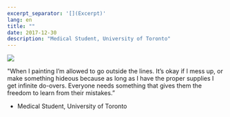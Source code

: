 ```yaml
---
excerpt_separator: '[](Excerpt)'
lang: en
title: ""
date: 2017-12-30
description: "Medical Student, University of Toronto"
---
```


![](images/humans-of-medicine/6th-post.jpg)

"When I painting I’m allowed to go outside the lines. It’s okay if I mess up, or make something hideous because as long as I have the proper supplies I get infinite do-overs. Everyone needs something that gives them the freedom to learn from their mistakes.” 

- Medical Student, University of Toronto

